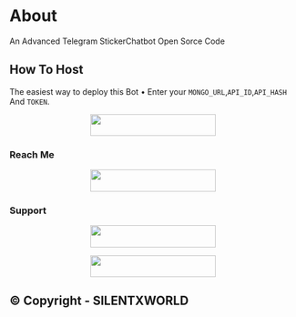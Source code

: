# About
An Advanced Telegram StickerChatbot Open Sorce Code

## How To Host
The easiest way to deploy this Bot
• Enter your ```MONGO_URL```,```API_ID```,```API_HASH``` And ```TOKEN```.
<p align="center"><a href="https://heroku.com/deploy?template=https://github.com/SILENTXWORLD/STICKER-CHAT"> <img src="https://img.shields.io/badge/Deploy%20To%20Heroku-black?style=for-the-badge&logo=heroku" width="220" height="38.45"/></a></p>
 
### Reach Me

<p align="center"><a href="https://t.me/snehaxrobot"> <img src="https://img.shields.io/badge/Telegram%20Bot-pink?style=for-the-badge" width="220" height="38.45"/></a></p>

### Support 

<p align="center"><a href="https://t.me/silentxworld"> <img src="https://img.shields.io/badge/SILENT%20X%20WORLD-pink?style=for-the-badge" width="220" height="38.45"/></a></p>

<p align="center"><a href="https://t.me/music_world_x"> <img src="https://img.shields.io/badge/MUSIC%20WORLD%20X-blue?style=for-the-badge" width="220" height="38.45"/></a></p>

## © Copyright - SILENTXWORLD
